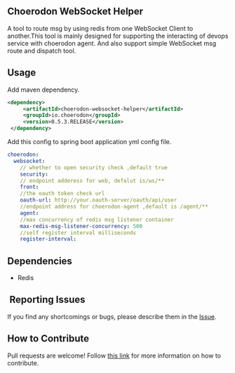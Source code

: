 ## Choerodon WebSocket Helper
A tool to route msg by using redis from one WebSocket Client to another.This tool is
mainly designed for supporting the interacting of devops service with choerodon agent. And also support
simple WebSocket msg route and dispatch tool.


## Usage


Add maven dependency.
```xml
<dependency>
     <artifactId>choerodon-websocket-helper</artifactId>
     <groupId>io.choerodon</groupId>
     <version>0.5.3.RELEASE</version>
 </dependency>

```

Add this config to spring boot application yml config file.
```yaml
choerodon:
  websocket:
    // whether to open security check ,default true
    security: 
    // endpoint adderess for web, defalut is/ws/**
    front: 
    //the oauth token check url
    oauth-url: http://your.oauth-server/oauth/api/user
    //endpoint address for choerodon-agent ,default is /agent/**
    agent: 
    //max concurrency of redis msg listener container
    max-redis-msg-listener-concurrency: 500
    //self register interval milliseconds
    register-interval: 

```

## Dependencies

* Redis

##  Reporting Issues

If you find any shortcomings or bugs, please describe them in the [Issue](https://github.com/choerodon/choerodon/issues/new?template=issue_template.md).
    
## How to Contribute
Pull requests are welcome! Follow [this link](https://github.com/choerodon/choerodon/blob/master/CONTRIBUTING.md) for more information on how to contribute.

